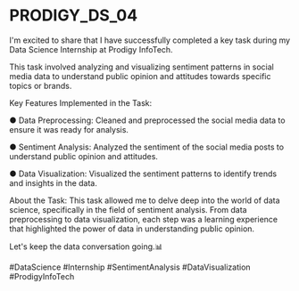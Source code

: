 # PRODIGY_DS_04
I'm excited to share that I have successfully completed a key task during my Data Science Internship at Prodigy InfoTech.

This task involved analyzing and visualizing sentiment patterns in social media data to understand public opinion and attitudes towards specific topics or brands. 

Key Features Implemented in the Task:

● Data Preprocessing: Cleaned and preprocessed the social media data to ensure it was ready for analysis.

● Sentiment Analysis: Analyzed the sentiment of the social media posts to understand public opinion and attitudes.

● Data Visualization: Visualized the sentiment patterns to identify trends and insights in the data.

About the Task:
This task allowed me to delve deep into the world of data science, specifically in the field of sentiment analysis. From data preprocessing to data visualization, each step was a learning experience that highlighted the power of data in understanding public opinion.

Let's keep the data conversation going.📊

#DataScience #Internship #SentimentAnalysis #DataVisualization #ProdigyInfoTech
